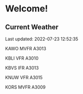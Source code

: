 # Welcome!

## Current Weather

Last updated: 2022-07-23 12:52:35

KAWO MVFR A3013

KBLI VFR A3010

KBVS IFR A3013

KNUW VFR A3015

KORS MVFR A3009


